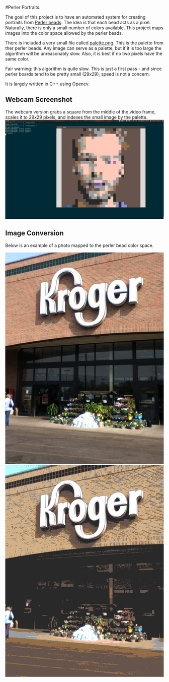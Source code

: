 #Perler Portraits.

The goal of this project is to have an automated system for creating portraits from [Perler beads](http://www.amazon.com/Perler-Beads-000-Count-Bucket-Multi/dp/B0000AW5SU). The idea is that each bead acts as a pixel. Naturally, there is only a small number of colors available. This project maps images into the color space allowed by the perler beads. 

There is included a very small file called [palette.png](palette.png). This is the palette from ther perler beads. Any image can serve as a palette, but if it is too large the algorithm will be unreasonably slow. Also, it is best if no two pixels have the same color.

Fair warning: this algorithm is quite slow. This is just a first pass - and since perler boards tend to be pretty small (29x29), speed is not a concern.

It is largely written in C++ using Opencv.


## Webcam Screenshot
The webcam version grabs a square from the middle of the video frame, scales it to 29x29 pixels, and indexes the small image by the palette. 
![Screenshot ](webcam.png "Webcam screenshot")

## Image Conversion
Below is an example of a photo mapped to the perler bead color space. 

![Alt text](krogers.jpg "Optional title")
![Alt text](palout-krogers.jpg "Optional title")



